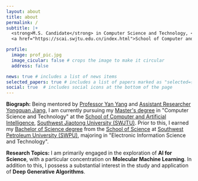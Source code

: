 ```yaml
---
layout: about
title: about
permalink: /
subtitle: |+
  <strong>M.S. Candidate</strong> in Computer Science and Technology, <br>
  <a href="https://scai.swjtu.edu.cn/index.html">School of Computer and Artificial Intelligence</a>, <a href="https://www.swjtu.edu.cn/">Southwest Jiaotong University (SWJTU)</a>.

profile:
  image: prof_pic.jpg
  image_cicular: false # crops the image to make it circular
  address: false

news: true # includes a list of news items
selected_papers: true # includes a list of papers marked as "selected={true}"
social: true  # includes social icons at the bottom of the page
---
```


<!-- **Research:** My goal is to build powerful AI models capable of understanding, generating and reasoning with high-dimensional data across diverse modalities. I am currently focused on developing transferable techniques to improve generative models, including their training methodologies, architecture design, alignment, robustness, evaluation techniques and inference efficiency. I am also interested in generative modeling as a tool for scientific discovery. I invented many foundational concepts and techniques in (score-based) diffusion models, for which you can find more in a [blog post](/blog/2021/score/) and a [quanta magazine article](https://www.quantamagazine.org/the-physics-principle-that-inspired-modern-ai-art-20230105/).

**Previously:** I received my Ph.D. in Computer Science from [Stanford University](https://www.stanford.edu), advised by [Stefano Ermon](https://cs.stanford.edu/~ermon). I was a research intern at [Google Brain](https://research.google/teams/brain/), Uber ATG, and [Microsoft Research](https://www.microsoft.com/en-us/research/lab/microsoft-research-cambridge/). I obtained my Bachelor's degree in Mathematics and Physics from [Tsinghua University](https://www.tsinghua.edu.cn/), where I worked with [Jun Zhu](http://ml.cs.tsinghua.edu.cn/~jun/index.shtml), [Raquel Urtasun](http://www.cs.toronto.edu/~urtasun/), and [Richard Zemel](http://www.cs.toronto.edu/~zemel/inquiry/home.php). -->


**Biograph:** Being mentored by [Professor Yan Yang](https://faculty.swjtu.edu.cn/yangyan1/zh_CN/index.htm) and [Assistant Researcher Yongquan Jiang](https://faculty.swjtu.edu.cn/jiangyongquan/zh_CN/index.htm), I am currently pursuing my <u>Master's degree</u> in "Computer Science and Technology" at the [School of Computer and Artificial Intelligence](https://scai.swjtu.edu.cn/index.html), [Southwest Jiaotong University (SWJTU)](https://www.swjtu.edu.cn/). Prior to this, I earned my <u>Bachelor of Science degree</u> from the [School of Science](https://www.swpu.edu.cn/lxy/) at [Southwest Petroleum University (SWPU)](https://www.swpu.edu.cn/), majoring in "Electronic Information Science and Technology".

**Research Topics:** I am primarily engaged in the exploration of **AI for Science**, with a particular concentration on **Molecular Machine Learning**. In addition to this, I possess a substantial interest in the study and application of **Deep Generative Algorithms**.